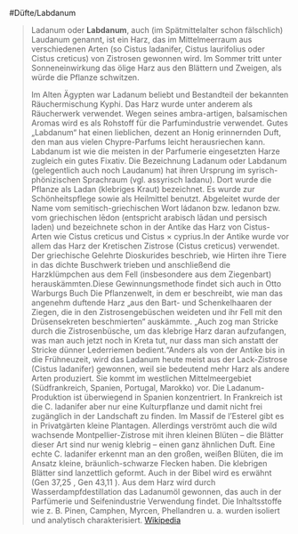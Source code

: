 #Düfte/Labdanum
> Ladanum oder **Labdanum**, auch (im Spätmittelalter schon fälschlich) Laudanum genannt, ist ein Harz, das im Mittelmeerraum aus verschiedenen Arten (so Cistus ladanifer, Cistus laurifolius oder Cistus creticus) von Zistrosen gewonnen wird. Im Sommer tritt unter Sonneneinwirkung das ölige Harz aus den Blättern und Zweigen, als würde die Pflanze schwitzen.
>
> Im Alten Ägypten war Ladanum beliebt und Bestandteil der bekannten Räuchermischung Kyphi. Das Harz wurde unter anderem als Räucherwerk verwendet.
> Wegen seines ambra-artigen, balsamischen Aromas wird es als Rohstoff für die Parfumindustrie verwendet. Gutes „Labdanum“ hat einen lieblichen, dezent an Honig erinnernden Duft, den man aus vielen Chypre-Parfums leicht herausriechen kann. Labdanum ist wie die meisten in der Parfumerie eingesetzten Harze zugleich ein gutes Fixativ.
> Die Bezeichnung Ladanum oder Labdanum (gelegentlich auch noch Laudanum) hat ihren Ursprung im syrisch-phönizischen Sprachraum (vgl. assyrisch ladanu). Dort wurde die Pflanze als Ladan (klebriges Kraut) bezeichnet. Es wurde zur Schönheitspflege sowie als Heilmittel benutzt. Abgeleitet wurde der Name vom semitisch-griechischen Wort ládanon bzw. ledanon bzw. vom griechischen lēdon (entspricht arabisch lādan und persisch laden) und bezeichnete schon in der Antike das Harz von Cistus-Arten wie Cistus creticus und Cistus × cyprius.In der Antike wurde vor allem das Harz der Kretischen Zistrose (Cistus creticus) verwendet. Der griechische Gelehrte Dioskurides beschrieb, wie Hirten ihre Tiere in das dichte Buschwerk trieben und anschließend die Harzklümpchen aus dem Fell (insbesondere aus dem Ziegenbart) herauskämmten.Diese Gewinnungsmethode findet sich auch in Otto Warburgs Buch Die Pflanzenwelt, in dem er beschreibt, wie man das angenehm duftende Harz „aus den Bart- und Schenkelhaaren der Ziegen, die in den Zistrosengebüschen weideten und ihr Fell mit den Drüsensekreten beschmierten“ auskämmte. „Auch zog man Stricke durch die Zistrosenbüsche, um das klebrige Harz daran aufzufangen, was man auch jetzt noch in Kreta tut, nur dass man sich anstatt der Stricke dünner Lederriemen bedient.“Anders als von der Antike bis in die Frühneuzeit, wird das Ladanum heute meist aus der Lack-Zistrose (Cistus ladanifer) gewonnen, weil sie bedeutend mehr Harz als andere Arten produziert. Sie kommt im westlichen Mittelmeergebiet (Südfrankreich, Spanien, Portugal, Marokko) vor. Die Ladanum-Produktion ist überwiegend in Spanien konzentriert. In Frankreich ist die C. ladanifer aber nur eine Kulturpflanze und damit nicht frei zugänglich in der Landschaft zu finden. Im Massif de l’Esterel gibt es in Privatgärten kleine Plantagen. Allerdings verströmt auch die wild wachsende Montpellier-Zistrose mit ihren kleinen Blüten – die Blätter dieser Art sind nur wenig klebrig – einen ganz ähnlichen Duft. Eine echte C. ladanifer erkennt man an den großen, weißen Blüten, die im Ansatz kleine, bräunlich-schwarze Flecken haben. Die klebrigen Blätter sind lanzettlich geformt.
> Auch in der Bibel wird es erwähnt (Gen 37,25 , Gen 43,11 ).
> Aus dem Harz wird durch Wasserdampfdestillation das Ladanumöl gewonnen, das auch in der Parfümerie und Seifenindustrie Verwendung findet. Die Inhaltsstoffe wie z. B. Pinen, Camphen, Myrcen, Phellandren u. a. wurden isoliert und analytisch charakterisiert.
> [Wikipedia](https://de.wikipedia.org/wiki/Ladanum)